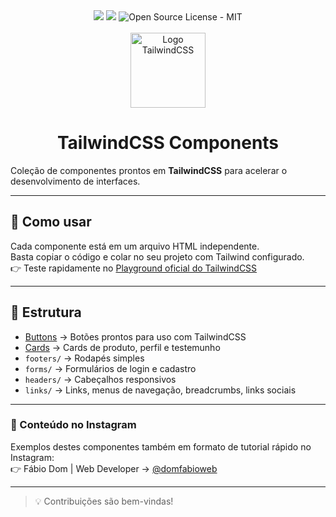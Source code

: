 <div align="center">
<img src="https://img.shields.io/static/v1?label=HTML&message=linguagem&color=orange&style=for-the-badge&logo=html5"/>

<img src="https://img.shields.io/static/v1?label=Tailwind&message=CSS&color=1DA9BB&style=for-the-badge&logo=tailwindcss"/>

<img src="https://img.shields.io/badge/License-MIT-2ecc71?style=for-the-badge&logo=open-source-initiative&logoColor=white" alt="Open Source License - MIT">
</div>

<br>

<div align="center">
  <img src="https://tailwindcss.com/_next/static/media/tailwindcss-mark.d52e9897.svg" alt="Logo TailwindCSS" width="120px"/>
</div>
<h1 align="center">TailwindCSS Components</h1>

Coleção de componentes prontos em **TailwindCSS** para acelerar o desenvolvimento de interfaces.

---

## 🚀 Como usar
Cada componente está em um arquivo HTML independente.  
Basta copiar o código e colar no seu projeto com Tailwind configurado.  
👉 Teste rapidamente no [Playground oficial do TailwindCSS](https://play.tailwindcss.com/)

---

## 📂 Estrutura
- [Buttons](./buttons/) → Botões prontos para uso com TailwindCSS  
- [Cards](./cards/) → Cards de produto, perfil e testemunho  
- `footers/` → Rodapés simples  
- `forms/` → Formulários de login e cadastro  
- `headers/` → Cabeçalhos responsivos  
- `links/` → Links, menus de navegação, breadcrumbs, links sociais

---

### 📲 Conteúdo no Instagram
Exemplos destes componentes também em formato de tutorial rápido no Instagram:  
👉 Fábio Dom | Web Developer → [@domfabioweb](https://instagram.com/domfabioweb)

---
>💡 Contribuições são bem-vindas!

